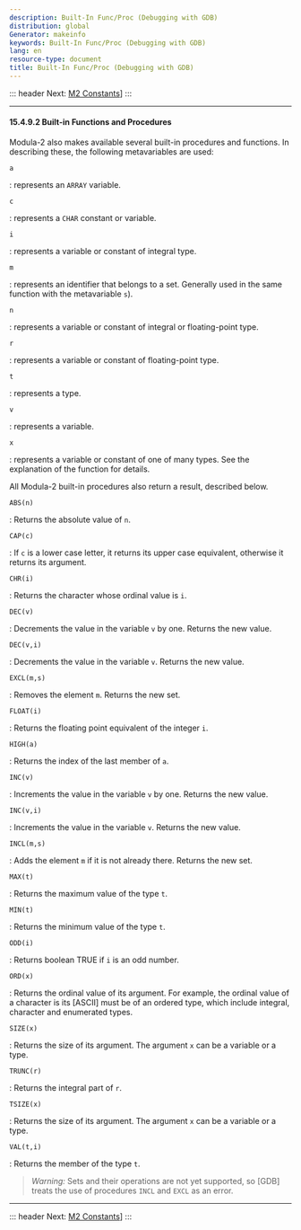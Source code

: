```yaml
---
description: Built-In Func/Proc (Debugging with GDB)
distribution: global
Generator: makeinfo
keywords: Built-In Func/Proc (Debugging with GDB)
lang: en
resource-type: document
title: Built-In Func/Proc (Debugging with GDB)
---
```

::: header
Next: [M2 Constants](M2-Constants.html#M2-Constants)]
:::

---

#### 15.4.9.2 Built-in Functions and Procedures

Modula-2 also makes available several built-in procedures and functions. In describing these, the following metavariables are used:

`a`

:   represents an `ARRAY` variable.

`c`

:   represents a `CHAR` constant or variable.

`i`

:   represents a variable or constant of integral type.

`m`

:   represents an identifier that belongs to a set. Generally used in the same function with the metavariable `s`).

`n`

:   represents a variable or constant of integral or floating-point type.

`r`

:   represents a variable or constant of floating-point type.

`t`

:   represents a type.

`v`

:   represents a variable.

`x`

:   represents a variable or constant of one of many types. See the explanation of the function for details.

All Modula-2 built-in procedures also return a result, described below.

`ABS(n)`

:   Returns the absolute value of `n`.

`CAP(c)`

:   If `c` is a lower case letter, it returns its upper case equivalent, otherwise it returns its argument.

`CHR(i)`

:   Returns the character whose ordinal value is `i`.

`DEC(v)`

:   Decrements the value in the variable `v` by one. Returns the new value.

`DEC(v,i)`

:   Decrements the value in the variable `v`. Returns the new value.

`EXCL(m,s)`

:   Removes the element `m`. Returns the new set.

`FLOAT(i)`

:   Returns the floating point equivalent of the integer `i`.

`HIGH(a)`

:   Returns the index of the last member of `a`.

`INC(v)`

:   Increments the value in the variable `v` by one. Returns the new value.

`INC(v,i)`

:   Increments the value in the variable `v`. Returns the new value.

`INCL(m,s)`

:   Adds the element `m` if it is not already there. Returns the new set.

`MAX(t)`

:   Returns the maximum value of the type `t`.

`MIN(t)`

:   Returns the minimum value of the type `t`.

`ODD(i)`

:   Returns boolean TRUE if `i` is an odd number.

`ORD(x)`

:   Returns the ordinal value of its argument. For example, the ordinal value of a character is its [ASCII] must be of an ordered type, which include integral, character and enumerated types.

`SIZE(x)`

:   Returns the size of its argument. The argument `x` can be a variable or a type.

`TRUNC(r)`

:   Returns the integral part of `r`.

`TSIZE(x)`

:   Returns the size of its argument. The argument `x` can be a variable or a type.

`VAL(t,i)`

:   Returns the member of the type `t`.

> *Warning:* Sets and their operations are not yet supported, so [GDB] treats the use of procedures `INCL` and `EXCL` as an error.

---

::: header
Next: [M2 Constants](M2-Constants.html#M2-Constants)]
:::

